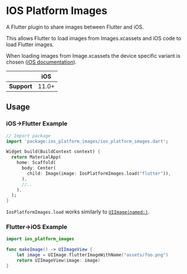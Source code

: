 # IOS Platform Images

A Flutter plugin to share images between Flutter and iOS.

This allows Flutter to load images from Images.xcassets and iOS code to load
Flutter images.

When loading images from Image.xcassets the device specific variant is chosen
([iOS documentation](https://developer.apple.com/design/human-interface-guidelines/ios/icons-and-images/image-size-and-resolution/)).

|             | iOS   |
|-------------|-------|
| **Support** | 11.0+ |

## Usage

### iOS->Flutter Example

``` dart
// Import package
import 'package:ios_platform_images/ios_platform_images.dart';

Widget build(BuildContext context) {
  return MaterialApp(
    home: Scaffold(
      body: Center(
        child: Image(image: IosPlatformImages.load("flutter")),
      ),
      //..
    ),
  );
}
```

`IosPlatformImages.load` works similarly to [`UIImage(named:)`](https://developer.apple.com/documentation/uikit/uiimage/1624146-imagenamed).

### Flutter->iOS Example

```swift
import ios_platform_images

func makeImage() -> UIImageView {
    let image = UIImage.flutterImageWithName("assets/foo.png")
    return UIImageView(image: image)
}
```
